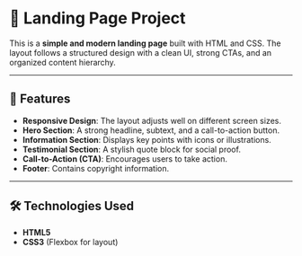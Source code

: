 # 🚀 Landing Page Project

This is a **simple and modern landing page** built with HTML and CSS. The layout follows a structured design with a clean UI, strong CTAs, and an organized content hierarchy.

---

## 🌟 Features

- **Responsive Design**: The layout adjusts well on different screen sizes.
- **Hero Section**: A strong headline, subtext, and a call-to-action button.
- **Information Section**: Displays key points with icons or illustrations.
- **Testimonial Section**: A stylish quote block for social proof.
- **Call-to-Action (CTA)**: Encourages users to take action.
- **Footer**: Contains copyright information.


---

## 🛠️ Technologies Used  

- **HTML5**  
- **CSS3** (Flexbox for layout)  

